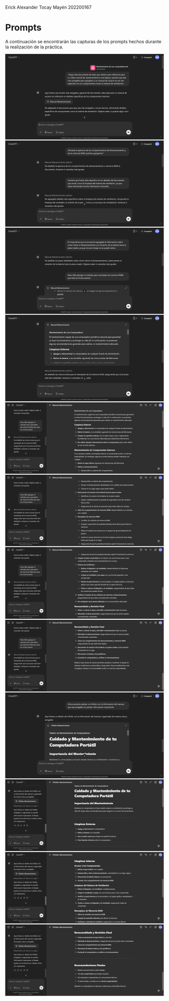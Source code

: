Erick Alexander Tocay Mayén
202200167

# Prompts 
A continuación se encontrarán las capturas de los prompts hechos durante la realización de la práctica. 

![](imagenes/1.png)
![](imagenes/2.png)
![](imagenes/3.png)
![](imagenes/4.png)
![](imagenes/5.png)
![](imagenes/6.png)
![](imagenes/7.png)
![](imagenes/8.png)
![](imagenes/9.png)
![](imagenes/10.png)
![](imagenes/11.png)
![](imagenes/12.png)
